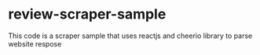 # review-scraper-sample
This code is a scraper sample that uses reactjs and cheerio library to parse website respose
